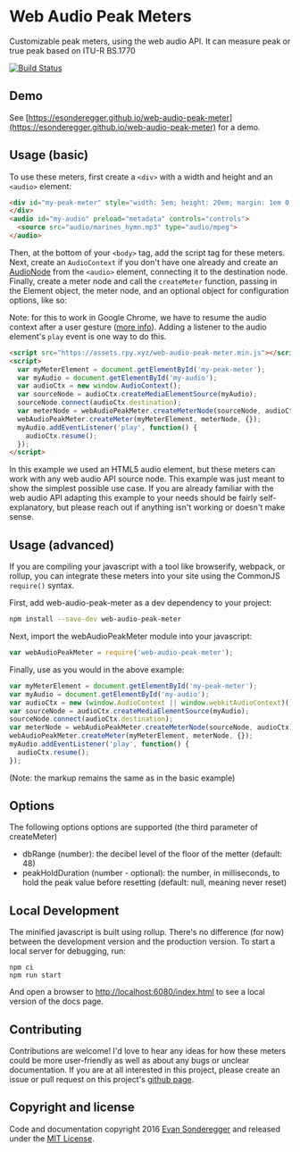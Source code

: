 # Web Audio Peak Meters
Customizable peak meters, using the web audio API. It can measure peak or true peak based on ITU-R BS.1770

[![Build Status](https://travis-ci.org/esonderegger/web-audio-peak-meter.svg?branch=master)](https://travis-ci.org/esonderegger/web-audio-peak-meter)

## Demo

See [https://esonderegger.github.io/web-audio-peak-meter](https://esonderegger.github.io/web-audio-peak-meter) for a demo.

## Usage (basic)

To use these meters, first create a `<div>` with a width and height and an `<audio>` element:
```html
<div id="my-peak-meter" style="width: 5em; height: 20em; margin: 1em 0;">
</div>
<audio id="my-audio" preload="metadata" controls="controls">
  <source src="audio/marines_hymn.mp3" type="audio/mpeg">
</audio>
```

Then, at the bottom of your `<body>` tag, add the script tag for these meters. Next, create an `AudioContext` if you don't have one already and create an [AudioNode](https://developer.mozilla.org/en-US/docs/Web/API/AudioNode) from the `<audio>` element, connecting it to the destination node. Finally, create a meter node and call the `createMeter` function, passing in the Element object, the meter node, and an optional object for configuration options, like so:

Note: for this to work in Google Chrome, we have to resume the audio context after a user gesture ([more info](https://developers.google.com/web/updates/2017/09/autoplay-policy-changes#webaudio)). Adding a listener to the audio element's `play` event is one way to do this.
```html
<script src="https://assets.rpy.xyz/web-audio-peak-meter.min.js"></script>
<script>
  var myMeterElement = document.getElementById('my-peak-meter');
  var myAudio = document.getElementById('my-audio');
  var audioCtx = new window.AudioContext();
  var sourceNode = audioCtx.createMediaElementSource(myAudio);
  sourceNode.connect(audioCtx.destination);
  var meterNode = webAudioPeakMeter.createMeterNode(sourceNode, audioCtx);
  webAudioPeakMeter.createMeter(myMeterElement, meterNode, {});
  myAudio.addEventListener('play', function() {
    audioCtx.resume();
  });
</script>
```

In this example we used an HTML5 audio element, but these meters can work with any web audio API source node. This example was just meant to show the simplest possible use case. If you are already familiar with the web audio API adapting this example to your needs should be fairly self-explanatory, but please reach out if anything isn't working or doesn't make sense.

## Usage (advanced)

If you are compiling your javascript with a tool like browserify, webpack, or rollup, you can integrate these meters into your site using the CommonJS `require()` syntax.

First, add web-audio-peak-meter as a dev dependency to your project:

```bash
npm install --save-dev web-audio-peak-meter
```

Next, import the webAudioPeakMeter module into your javascript:
```js
var webAudioPeakMeter = require('web-audio-peak-meter');
```

Finally, use as you would in the above example:
```js
var myMeterElement = document.getElementById('my-peak-meter');
var myAudio = document.getElementById('my-audio');
var audioCtx = new (window.AudioContext || window.webkitAudioContext)();
var sourceNode = audioCtx.createMediaElementSource(myAudio);
sourceNode.connect(audioCtx.destination);
var meterNode = webAudioPeakMeter.createMeterNode(sourceNode, audioCtx);
webAudioPeakMeter.createMeter(myMeterElement, meterNode, {});
myAudio.addEventListener('play', function() {
  audioCtx.resume();
});
```

(Note: the markup remains the same as in the basic example)

## Options

The following options options are supported (the third parameter of createMeter)

- dbRange (number): the decibel level of the floor of the metter (default: 48)
- peakHoldDuration (number - optional): the number, in milliseconds, to hold the peak value before resetting (default: null, meaning never reset)

## Local Development

The minified javascript is built using rollup. There's no difference (for now) between the development version and the production version. To start a local server for debugging, run:

```
npm ci
npm run start
```

And open a browser to [http://localhost:6080/index.html](http://localhost:6080/index.html) to see a local version of the docs page.

## Contributing

Contributions are welcome! I'd love to hear any ideas for how these meters could be more user-friendly as well as about any bugs or unclear documentation. If you are at all interested in this project, please create an issue or pull request on this project's [github page](https://github.com/esonderegger/web-audio-peak-meter).

## Copyright and license

Code and documentation copyright 2016 [Evan Sonderegger](https://rpy.xyz) and released under the [MIT License](https://github.com/esonderegger/web-audio-peak-meter/blob/master/LICENSE).
